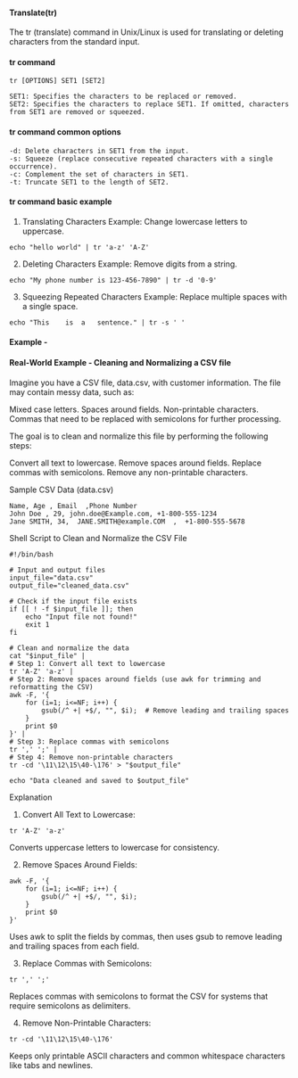 #### Translate(tr)

The tr (translate) command in Unix/Linux is used for translating or deleting characters from the standard input.

#### tr command 
```
tr [OPTIONS] SET1 [SET2]

SET1: Specifies the characters to be replaced or removed.
SET2: Specifies the characters to replace SET1. If omitted, characters from SET1 are removed or squeezed.

```
#### tr command common options
```
-d: Delete characters in SET1 from the input.
-s: Squeeze (replace consecutive repeated characters with a single occurrence).
-c: Complement the set of characters in SET1.
-t: Truncate SET1 to the length of SET2.
```

#### tr command basic example

1) Translating Characters
Example: Change lowercase letters to uppercase.
```
echo "hello world" | tr 'a-z' 'A-Z'
```

2) Deleting Characters
Example: Remove digits from a string.

```
echo "My phone number is 123-456-7890" | tr -d '0-9'
```

3) Squeezing Repeated Characters
Example: Replace multiple spaces with a single space.
```
echo "This    is  a   sentence." | tr -s ' '
```

#### Example - 





































#### Real-World Example - Cleaning and Normalizing a CSV file

Imagine you have a CSV file, data.csv, with customer information. The file may contain messy data, such as:

Mixed case letters.
Spaces around fields.
Non-printable characters.
Commas that need to be replaced with semicolons for further processing.

The goal is to clean and normalize this file by performing the following steps:

Convert all text to lowercase.
Remove spaces around fields.
Replace commas with semicolons.
Remove any non-printable characters.

Sample CSV Data (data.csv)
```
Name, Age , Email  ,Phone Number
John Doe , 29, john.doe@Example.com, +1-800-555-1234
Jane SMITH, 34,  JANE.SMITH@example.COM  ,  +1-800-555-5678
```

Shell Script to Clean and Normalize the CSV File

```
#!/bin/bash

# Input and output files
input_file="data.csv"
output_file="cleaned_data.csv"

# Check if the input file exists
if [[ ! -f $input_file ]]; then
    echo "Input file not found!"
    exit 1
fi

# Clean and normalize the data
cat "$input_file" |
# Step 1: Convert all text to lowercase
tr 'A-Z' 'a-z' |
# Step 2: Remove spaces around fields (use awk for trimming and reformatting the CSV)
awk -F, '{
    for (i=1; i<=NF; i++) {
        gsub(/^ +| +$/, "", $i);  # Remove leading and trailing spaces
    }
    print $0
}' |
# Step 3: Replace commas with semicolons
tr ',' ';' |
# Step 4: Remove non-printable characters
tr -cd '\11\12\15\40-\176' > "$output_file"

echo "Data cleaned and saved to $output_file"
```

Explanation

1) Convert All Text to Lowercase:
```
tr 'A-Z' 'a-z'
```
Converts uppercase letters to lowercase for consistency.

2) Remove Spaces Around Fields:
```
awk -F, '{ 
    for (i=1; i<=NF; i++) { 
        gsub(/^ +| +$/, "", $i); 
    } 
    print $0 
}'
```
Uses awk to split the fields by commas, then uses gsub to remove leading and trailing spaces from each field.


3) Replace Commas with Semicolons:
```
tr ',' ';'
```

Replaces commas with semicolons to format the CSV for systems that require semicolons as delimiters.

4) Remove Non-Printable Characters:
```
tr -cd '\11\12\15\40-\176'
```
Keeps only printable ASCII characters and common whitespace characters like tabs and newlines.



